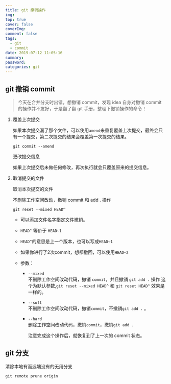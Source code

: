 ```yaml
---
title: git 撤销操作
img: 
top: true
cover: false
coverImg: 
comment: false
tags:
  - git
  - commit
date: 2019-07-12 11:05:16
summary:
password:
categories: git
---
```


## git 撤销 commit

> 今天在合并分支时出错，想撤销 commit，发现 idea 自身对撤销 commit 的操作并不友好，于是翻了翻 git 手册，整理下撤销操作的命令！

1. 覆盖上次提交 

   如果本次提交漏了那个文件，可以使用`amend`来重复覆盖上次提交，最终会只有一个提交，第二次提交的结果会覆盖第一次提交的结果。

   ```shell
   git commit --amend
   ```

   更改提交信息   

   如果上次提交后未做任何修改，再次执行就会只覆盖原来的提交信息。

2. 取消提交的文件

   取消本次提交的文件   

   不删除工作空间改动，撤销 commit 和 add . 操作

   ```shell
   git reset --mixed HEAD^
   ```

   - 可以添加文件名字指定文件撤销。

   - `HEAD^` 等价于 `HEAD~1`

   - `HEAD^`的意思是上一个版本，也可以写成`HEAD~1`

   - 如果你进行了2次commit，想都撤回，可以使用`HEAD~2`

   - 参数： 

     - `--mixed  `   
       不删除工作空间改动代码，撤销 `commit`，并且撤销 `git add .` 操作
       这个为默认参数,`git reset --mixed HEAD^` 和 `git reset HEAD^` 效果是一样的。

     - `--soft`   
       不删除工作空间改动代码，撤销`commit`，不撤销`git add .` 。

     - `--hard `   
       删除工作空间改动代码，撤销`commit`，撤销`git add .` 

       注意完成这个操作后，就恢复到了上一次的 commit 状态。

## git 分支

清除本地有而远端没有的无用分支

```shell
git remote prune origin
```